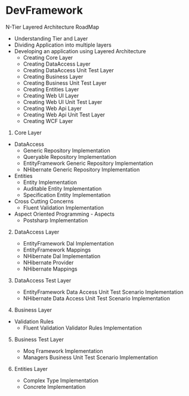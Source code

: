 # DevFramework
N-Tier Layered Architecture RoadMap
- Understanding Tier and Layer
- Dividing Application into multiple layers
- Developing an application using Layered Architecture
  - Creating Core Layer
  - Creating DataAccess Layer
  - Creating DataAccess Unit Test Layer
  - Creating Business Layer
  - Creating Business Unit Test Layer
  - Creating Entities Layer
  - Creating Web UI Layer
  - Creating Web UI Unit Test Layer
  - Creating Web Api Layer
  - Creating Web Api Unit Test Layer
  - Creating WCF Layer
  
1. Core Layer
- DataAccess
   - Generic Repository Implementation
   - Queryable Repository Implementation
   - EntityFramework Generic Repository Implementation
   - NHibernate Generic Repository Implementation
 - Entities
   - Entity Implementation
   - Auditable Entity Implementation
   - Specification Entity Implementation
 - Cross Cutting Concerns
   - Fluent Validation Implementation
- Aspect Oriented Programming - Aspects
   - Postsharp Implementation
   
   
2. DataAccess Layer
   - EntityFramework Dal Implementation
   - EntityFramework Mappings
   - NHibernate Dal Implementation
   - NHibernate Provider
   - NHibernate Mappings
   
3. DataAccess Test Layer
   - EntityFramework Data Access Unit Test Scenario Implementation
   - NHibernate Data Access Unit Test Scenario Implementation
   
4. Business Layer
- Validation Rules
   - Fluent Validation Validator Rules Implementation  
   
5. Business Test Layer
   - Moq Framework Implementation
   - Managers Business Unit Test Scenario Implementation   

5. Entities Layer
   - Complex Type Implementation
   - Concrete Implementation
